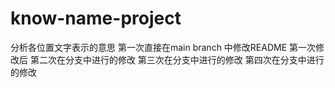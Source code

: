 # know-name-project
分析各位置文字表示的意思
第一次直接在main branch 中修改README
第一次修改后
第二次在分支中进行的修改
第三次在分支中进行的修改
第四次在分支中进行的修改
